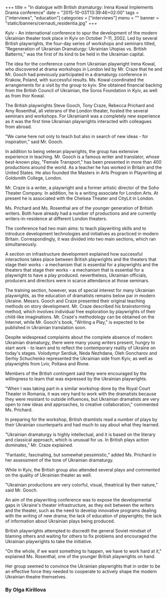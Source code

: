+++
title = "In dialogue with British dramaturgy: Irena Kowal Implements Drama conference"
date = "2015-10-03T13:39:46+02:00"
tags = ["interviews", "education"]
categories = ["interviews"]
menu = ""
banner = "static/banners/cernauti_residentia.jpg"
+++

Kyiv - An international conference to spur the development of the modern Ukrainian theater took place in Kyiv on October 7-11, 2002. Led by several British playwrights, the four-day series of workshops and seminars titled, "Regeneration of Ukrainian Dramaturgy: Ukrainian Utopias vs. British Batterns," was the first of its kind to be held in the Ukrainian capital.

The idea for the conference came from Ukrainian playwright Irena Kowal, who discovered at drama workshops in London led by Mr. Craze that he and Mr. Gooch had previously participated in a dramaturgy conference in Krakow, Poland, with successful results. Ms. Kowal coordinated the arrangements for a visit by the group to kyiv. She obtained financial backing from the British Council of Ukrainian, the Soros Foundation in Kyiv, as well as from Ihor Kowal.

The British playwrights Steve Gooch, Tony Craze, Rebecca Prichard and Amy Rosenthal, all veterans of the London theater, hosted the several seminars and workshops. For Ukrainianit was a completely new experience as it was the first time Ukrainian playwrights interacted with colleagues from abroad.

"We came here not only to teach but also in search of new ideas - for inspiration," said Mr. Gooch.

In addition to being veteran playwrights, the group has extensive experience in teaching. Mr. Gooch is a famous writer and translator, whose best-known play, "Female Transport," has been presented in more than 400 productions around the world. As a teacher he has worked in Britain and the United States. He also founded the Masters in Arts Program in Playwriting at Goldsmith College, London.

Mr. Craze is a writer, a playwright and a former artistic director of the Soho Theater Company. In addition, he is a writing associate for London Arts. At present he is associated with the Chelsea Theater and CityLit in London.

Ms. Prichard and Ms. Rosenthal are of the younger generation of British writers. Both have already had a number of productions and are currently writers-in-residence at different London theaters.

The conference had two main aims: to teach playwriting skills and to introduce development technologies and initiatives as practiced in modern Britain. Correspondingly, it was divided into two main sections, which ran simultaneously.

A section on infrastructure development explained how successful interactions takes place between British playwrights and the theaters that stage their works - a mechanism that is essential for a playwrights and the theaters that stage their works - a mechanism that is essential for a playwright to have a play produced. nevertheless, Ukrainian officials, producers and directors were in scarce attendance at those seminars.

The training section, however, was of special interest for many Ukrainian playwrights, as the education of dramatists remains below par in modern Ukraine. Messrs. Gooch and Craze presented their original teaching methods on story development. Mr. Craze described his brainstorming method, which involves individual free exploration by playwrights of their child-like imaginations. Mr. Craze's methodology can be obtained on the Internet, while Mr. Gooch's book, "Writing a Play," is expected to be published in Ukrainian translation soon.

Despite widespread complaints about the complete absence of modern Ukrainian dramaturgy, there were many young writers present, hungry to start work - to learn and to reflect the contemporary reality of Ukraine on today's stages. Volodymyr Serdiuk, Neda Nezhdana, Oleh Goncharov and Serhiy Schuchenko represented the Ukrainian side from Kyiv, as well as playwrights from Lviv, Poltava and Rivne.

Members of the British contingent said they were encouraged by the willingness to learn that was expressed by the Ukrainian playwrights.

"When I was taking part in a similar workshop done by the Royal Court Theater in Romania, it was very hard to work with the dramatists because they were resistant to outside influences, but Ukrainian dramatists are very open to new ideas and approaches, to creative collaboration," commented Ms. Prichard.

In preparing for the workshop, British dramtists read a number of plays by their Ukrainian counterparts and had much to say about what they learned.

"Ukrainian dramaturgy is highly intellectual, and it is based on the literary and classical approach, which is unusual for us. In British plays action dominates," Mr. Craze explained.

"Fantastic, fascinating, but somewhat pessimistic," added Ms. Prichard in her assessment of the tone of Ukrainian dramaturgy.

While in Kyiv, the British group also attended several plays and commented on the quality of Ukrainian theater as well.

"Ukrainian productions are very colorful, visual, theatrical by their nature," said Mr. Gooch.

An aim of the playwriting conference was to expose the developmental gaps in Ukraine's theater infrastructure, as they exit between the writers and the theater, such as the need to develop innovative programs dealing with the writing of new drama; the lack of education of playwrights; the lack of information about Ukrainian plays being produced.

British playwrights attempted to discredit the general Soviet mindset of blaming others and waiting for others to fix problems and encouraged the Ukrainian playwrights to take the initiative.

"On the whole, if we want something to happen, we have to work hard at it," explained Ms. Rosenthal, one of the younger British playwrights on hand.

Her group seemed to convince the Ukrainian playwrights that in order to be an effective force they needed to cooperate to actively shape the modern Ukrainian theatre themselves. 

### By Olga Kirillova
